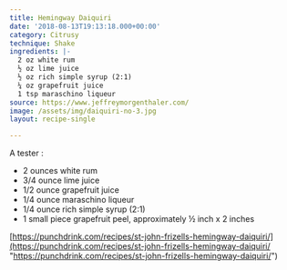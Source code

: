 ```yaml
---
title: Hemingway Daiquiri
date: '2018-08-13T19:13:18.000+00:00'
category: Citrusy
technique: Shake
ingredients: |-
  2 oz white rum
  ½ oz lime juice
  ½ oz rich simple syrup (2:1)
  ¼ oz grapefruit juice
  1 tsp maraschino liqueur
source: https://www.jeffreymorgenthaler.com/
image: /assets/img/daiquiri-no-3.jpg
layout: recipe-single

---
```

A tester :

* 2 ounces white rum
* 3/4 ounce lime juice
* 1/2 ounce grapefruit juice
* 1/4 ounce maraschino liqueur
* 1/4 ounce rich simple syrup (2:1)
* 1 small piece grapefruit peel, approximately ½ inch x 2 inches

[https://punchdrink.com/recipes/st-john-frizells-hemingway-daiquiri/](https://punchdrink.com/recipes/st-john-frizells-hemingway-daiquiri/ "https://punchdrink.com/recipes/st-john-frizells-hemingway-daiquiri/")